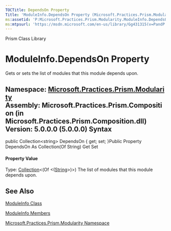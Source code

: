 ```yaml
---
TOCTitle: DependsOn Property
Title: 'ModuleInfo.DependsOn Property (Microsoft.Practices.Prism.Modularity)'
ms:assetid: 'P:Microsoft.Practices.Prism.Modularity.ModuleInfo.DependsOn'
ms:mtpsurl: 'https://msdn.microsoft.com/en-us/library/Gg431315(v=PandP.50)'
---
```


Prism Class Library

ModuleInfo.DependsOn Property
=================================

Gets or sets the list of modules that this module depends upon.

**Namespace:** [Microsoft.Practices.Prism.Modularity](https://msdn.microsoft.com/n:microsoft.practices.prism.modularity)
**Assembly:** Microsoft.Practices.Prism.Composition (in Microsoft.Practices.Prism.Composition.dll) Version: 5.0.0.0 (5.0.0.0)
Syntax
------

<span id="syntaxToggle"></span>public Collection&lt;string&gt; DependsOn { get; set; }Public Property DependsOn As Collection(Of String) Get Set
#### Property Value

Type: [Collection](http://msdn2.microsoft.com/en-us/library/ms132397)&lt;(Of &lt;([String](http://msdn2.microsoft.com/en-us/library/s1wwdcbf)&gt;)&gt;)
The list of modules that this module depends upon.

See Also
--------

<span id="seeAlsoToggle"></span>
[ModuleInfo Class](https://msdn.microsoft.com/t:microsoft.practices.prism.modularity.moduleinfo)

[ModuleInfo Members](https://msdn.microsoft.com/allmembers.t:microsoft.practices.prism.modularity.moduleinfo)

[Microsoft.Practices.Prism.Modularity Namespace](https://msdn.microsoft.com/n:microsoft.practices.prism.modularity)
